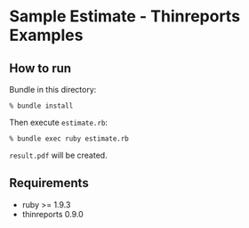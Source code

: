 # Sample Estimate - Thinreports Examples

## How to run

Bundle in this directory:

    % bundle install

Then execute `estimate.rb`:

    % bundle exec ruby estimate.rb

`result.pdf` will be created.

## Requirements

* ruby >= 1.9.3
* thinreports 0.9.0

